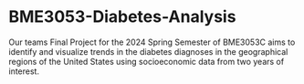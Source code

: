 # BME3053-Diabetes-Analysis
Our teams Final Project for the 2024 Spring Semester of BME3053C aims to identify and visualize trends in the diabetes diagnoses in the geographical regions of the United States using socioeconomic data from two years of interest.
